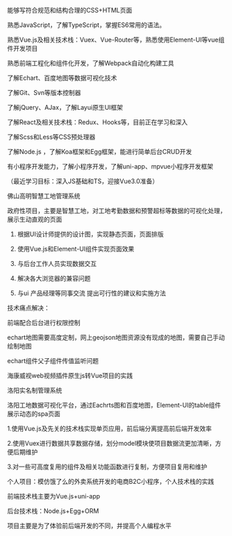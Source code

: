 

能够写符合规范和结构合理的CSS+HTML页面

熟悉JavaScript，了解TypeScript，掌握ES6常用的语法。

熟悉Vue.js及相关技术栈：Vuex、Vue-Router等，熟悉使用Element-UI等vue组件开发项目

熟悉前端工程化和组件化开发，了解Webpack自动化构建工具

了解Echart、百度地图等数据可视化技术

了解Git、Svn等版本控制器

了解jQuery、AJax，了解Layui原生UI框架

了解React及相关技术栈：Redux、Hooks等，目前正在学习和深入

了解Scss和Less等CSS预处理器

了解Node.js ，了解Koa框架和Egg框架，能进行简单后台CRUD开发

有小程序开发能力，了解小程序开发，了解uni-app、mpvue小程序开发框架

（最近学习目标：深入JS基础和TS，迎接Vue3.0准备）





























佛山高明智慧工地管理系统

政府性项目，主要是智慧工地，对工地考勤数据和预警超标等数据的可视化处理，展示生动直观的页面

1. 根据UI设计师提供的设计图，实现静态页面，页面排版

2. 使用Vue.js和Element-UI组件实现页面效果

3. 与后台工作人员实现数据交互

4. 解决各大浏览器的兼容问题

5. 与ui 产品经理等同事交流 提出可行性的建议和实施方法

技术痛点解决：

前端配合后台进行权限控制

echart地图需要高度定制，网上geojson地图资源没有现成的地图，需要自己手动绘制地图

echart组件父子组件传值监听问题 

海康威视web视频插件原生js转Vue项目的实践





洛阳实名制管理系统

洛阳工地数据可视化平台，通过Eachrts图和百度地图，Element-UI的table组件展示动态的spa页面

1.使用Vue.js及先关的技术栈实现单页应用，前后端分离提高前后端开发效率

2.使用Vuex进行数据共享数据存储，划分model模块使项目数据流更加清晰，方便后期维护

3.对一些可高度复用的组件及相关功能函数进行复制，方便项目复用和维护



个人项目：模仿饿了么的外卖系统开发的电商B2C小程序，个人技术栈的实践

前端技术栈主要为Vue.js+uni-app

后台技术栈：Node.js+Egg+ORM

项目主要是为了体验前后端开发的不同，并提高个人编程水平

